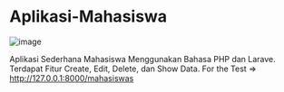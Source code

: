 <h1>Aplikasi-Mahasiswa</h1>

![image](https://github.com/Adikaraalff/Aplikasi-Mahasiswa/assets/73709213/c2d3eb15-e265-4d4f-88a6-32c05a318649)

Aplikasi Sederhana Mahasiswa Menggunakan Bahasa PHP dan Larave. Terdapat Fitur Create, Edit, Delete, dan Show Data.
For the Test => http://127.0.0.1:8000/mahasiswas
